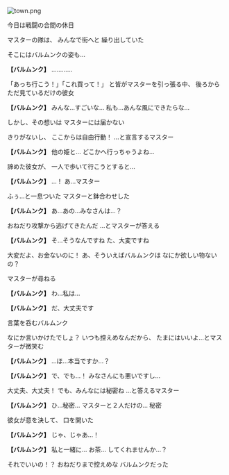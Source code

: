 
![town.png](../images/backgrounds/town.png)

今日は戦闘の合間の休日

マスターの隊は、
みんなで街へと
繰り出していた

そこにはバルムンクの姿も…

**【バルムンク】**
…………

「あっち行こう！」「これ買って！」
と皆がマスターを引っ張る中、
後ろからただ見ているだけの彼女

**【バルムンク】**
みんな…すごいな…
私も…あんな風にできたらな…

しかし、その想いは
マスターには届かない

きりがないし、
ここからは自由行動！
…と宣言するマスター

**【バルムンク】**
他の姫と…
どこかへ行っちゃうよね…

諦めた彼女が、
一人で歩いて行こうとすると…

**【バルムンク】**
…！
あ…マスター

ふぅ…と一息ついた
マスターと鉢合わせした

**【バルムンク】**
あ…あの…みなさんは…？

おねだり攻撃から逃げてきたんだ
…とマスターが答える

**【バルムンク】**
そ…そうなんですね
た、大変ですね

大変だよ、お金ないのに！
あ、そういえばバルムンクは
なにか欲しい物ないの？

マスターが尋ねる

**【バルムンク】**
わ…私は…

**【バルムンク】**
だ、大丈夫です

言葉を呑むバルムンク

なにか言いかけたでしょ？
いつも控えめなんだから、
たまにはいいよ…とマスターが微笑む

**【バルムンク】**
…ほ…本当ですか…？

**【バルムンク】**
で、でも…！
みなさんにも悪いですし…

大丈夫、大丈夫！
でも、みんなには秘密ね
…と答えるマスター

**【バルムンク】**
ひ…秘密…
マスターと２人だけの…
秘密

彼女が意を決して、
口を開いた

**【バルムンク】**
じゃ、じゃあ…！

**【バルムンク】**
私と一緒に…
お茶…
してくれませんか…？

それでいいの！？
おねだりまで控えめな
バルムンクだった